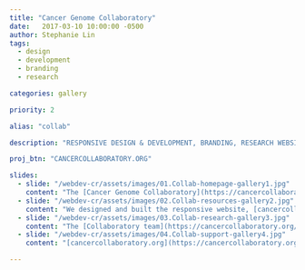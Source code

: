 ```yaml
---
title: "Cancer Genome Collaboratory"
date:   2017-03-10 10:00:00 -0500
author: Stephanie Lin
tags:
  - design
  - development
  - branding
  - research

categories: gallery

priority: 2

alias: "collab"

description: "RESPONSIVE DESIGN & DEVELOPMENT, BRANDING, RESEARCH WEBSITE"

proj_btn: "CANCERCOLLABORATORY.ORG"

slides:
  - slide: "/webdev-cr/assets/images/01.Collab-homepage-gallery1.jpg"
    content: "The [Cancer Genome Collaboratory](https://cancercollaboratory.org/){:target=\"_blank\"} is funded by the Government of Canada to create a cloud computing facility to enable cancer research on the world's largest and most comprehensive cancer genome dataset."
  - slide: "/webdev-cr/assets/images/02.Collab-resources-gallery2.jpg"
    content: "We designed and built the responsive website, [cancercollaboratory.org](https://cancercollaboratory.org/){:target=\"_blank\"}, to help increase awareness of this important resource. By storing ICGC data in the Collaboratory, researchers will be able to bring their analysis tools to the Collaboratory and start computations without having to wait months to download the data to local storage systems."
  - slide: "/webdev-cr/assets/images/03.Collab-research-gallery3.jpg"
    content: "The [Collaboratory team](https://cancercollaboratory.org/about-team){:target=\"_blank\"} is made up of an experienced and diverse group of leaders in cancer genomics and computational biology. The team wanted to present an impressive overview of their research components in cancer and big data as well as look for opportunities to collaborate."    
  - slide: "/webdev-cr/assets/images/04.Collab-support-gallery4.jpg"
    content: "[cancercollaboratory.org](https://cancercollaboratory.org/){:target=\"_blank\"} is a useful website that is connected to real-time data and infrastructure status updates. The content is kept simple and guides researchers through user-friendly documentation and tutorials about how to best utilize the cloud resources."

---
```

